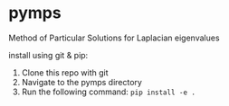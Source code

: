 # pymps
Method of Particular Solutions for Laplacian eigenvalues

install using git & pip:
1. Clone this repo with git
2. Navigate to the pymps directory
3. Run the following command: `pip install -e .`
